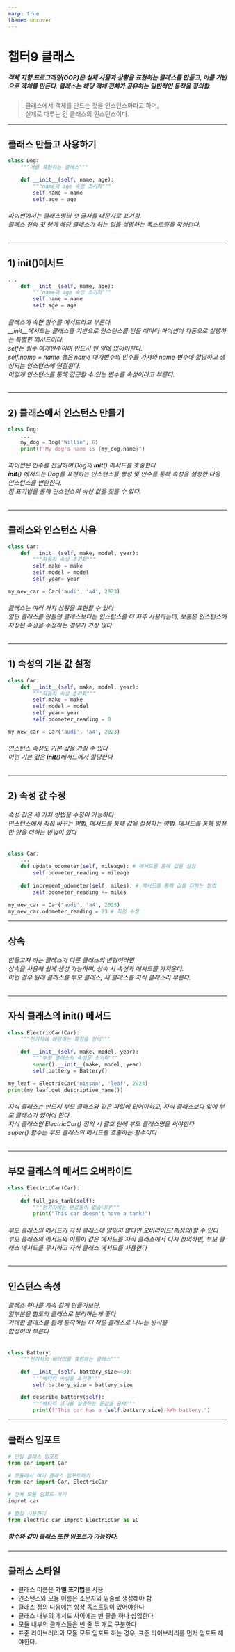 ```yaml
---
marp: true
theme: uncover
---
```

# **챕터9 클래스**
##### 객체 지향 프로그래밍(OOP)은 실제 사물과 상황을 표현하는 클래스를 만들고, 이를 기반으로 객체를 만든다. 클래스는 해당 객체 전체가 공유하는 일반적인 동작을 정의함.
>클래스에서 객체를 만드는 것을 인스턴스화라고 하며,<br> 실제로 다루는 건 클래스의 인스턴스이다.
---
## **클래스 만들고 사용하기**
```python
class Dog:
    """개를 표현하는 클래스"""

    def __init__(self, name, age):
        """name과 age 속성 초기화"""
        self.name = name
        self.age = age
```
###### 파이썬에서는 클래스명의 첫 글자를 대문자로 표기함. <br>클래스 정의 첫 행에 해당 클래스가 하는 일을 설명하는 독스트링을 작성한다.
---
## **1) __init__()메서드**
```python
...
    def __init__(self, name, age):
        """name과 age 속성 초기화"""
        self.name = name
        self.age = age
```
###### 클래스에 속한 함수를 메서드라고 부른다. <br>__init__메서드는 클래스를 기반으로 인스턴스를 만들 때마다 파이썬이 자동으로 실행하는 특별한 메서드이다.<br>self는 필수 매개변수이며 반드시 맨 앞에 있어야한다.<br> self.name = name 행은 name 매개변수의 인수를 가져와 name 변수에 할당하고 생성되는 인스턴스에 연결된다. <br>이렇게 인스턴스를 통해 접근할 수 있는 변수를 속성이라고 부른다.
---
## **2) 클래스에서 인스턴스 만들기**
```python
class Dog:
    ...
    my_dog = Dog('Willie', 6)
    print(f"My dog's name is {my_dog.name}")
```
###### 파이썬은 인수를 전달하여 Dog의 __init__() 메서드를 호출한다 <br> __init__() 메서드는 Dog를 표현하는 인스턴스를 생성 및 인수를 통해 속성을 설정한 다음 인스턴스를 반환한다.<br>점 표기법을 통해 인스턴스의 속성 값을 찾을 수 있다.
---
## **클래스와 인스턴스 사용**
```python
class Car:
    def __init__(self, make, model, year):
        """자동차 속성 초기화"""
        self.make = make
        self.model = model
        self.year= year

my_new_car = Car('audi', 'a4', 2023)
```
###### 클래스는 여러 가지 상황을 표현할 수 있다 <br>일단 클래스를 만들면 클래스보다는 인스턴스를 더 자주 사용하는데, 보통은 인스턴스에 저장된 속성을 수정하는 경우가 가장 많다
---
## **1) 속성의 기본 값 설정**
```python
class Car:
    def __init__(self, make, model, year):
        """자동차 속성 초기화"""
        self.make = make
        self.model = model
        self.year= year
        self.odometer_reading = 0

my_new_car = Car('audi', 'a4', 2023)
```
###### 인스턴스 속성도 기본 값을 가질 수 있다 <br>이런 기본 값은 __init__()메서드에서 할당한다
---
## **2) 속성 값 수정**
###### 속성 값은 세 가지 방법을 수정이 가능하다<br>인스턴스에서 직접 바꾸는 방법, 메서드를 통해 값을 설정하는 방법, 메서드를 통해 일정한 양을 더하는 방법이 있다
```python
class Car:
    ...
    def update_odometer(self, mileage): # 메서드를 통해 값을 설정
        self.odometer_reading = mileage
        
    def increment_odometer(self, miles): # 메서드를 통해 값을 더하는 방법
        self.odometer_reading += miles

my_new_car = Car('audi', 'a4', 2023)
my_new_car.odometer_reading = 23 # 직접 수정
```
---
## **상속**
###### 만들고자 하는 클래스가 다른 클래스의 변형이라면<br>상속을 사용해 쉽게 생성 가능하며, 상속 시 속성과 메서드를 가져온다.<br>이런 경우 원래 클래스를 부모 클래스, 새 클래스를 자식 클래스라 부른다.
---
## **자식 클래스의 __init__() 메서드**
```python
class ElectricCar(Car):
    """전기차에 해당하는 특징을 정의"""

    def __init__(self, make, model, year):
        """부모 클래스의 속성을 초기화"""
        super().__init__(make, model, year)
        self.battery = Battery()

my_leaf = ElectricCar('nissan', 'leaf', 2024)
print(my_leaf.get_descriptive_name())
```
###### 자식 클래스는 반드시 부모 클래스와 같은 파일에 있어야하고, 자식 클래스보다 앞에 부모 클래스가 있어야 한다<br>자식 클래스인 ElectricCar() 정의 시 괄호 안에 부모 클래스명을 써야한다<br>super() 함수는 부모 클래스의 메서드를 호출하는 함수이다
---
## **부모 클래스의 메서드 오버라이드**
```python
class ElectricCar(Car):
    ...
    def full_gas_tank(self):
        """전기차에는 연료통이 없습니다"""
        print("This car doesn't have a tank!")
```
###### 부모 클래스의 메서드가 자식 클래스에 알맞지 않다면 오버라이드(재정의)할 수 있다<br>부모 클래스의 메서드와 이름이 같은 메서드를 자식 클래스에서 다시 정의하면, 부모 클래스 메서드를 무시하고 자식 클래스 메서드를 사용한다
---
## **인스턴스 속성**
###### 클래스 하나를 계속 길게 만들기보단,<br>일부분을 별도의 클래스로 분리하는게 좋다<br>거대한 클래스를 함께 동작하는 더 작은 클래스로 나누는 방식을<br>합성이라 부른다
```python
class Battery:
    """전기차의 배터리를 표현하는 클래스"""

    def __init__(self, battery_size=40):
        """배터리 속성을 초기화"""
        self.battery_size = battery_size

    def describe_battery(self):
        """배터리 크기를 설명하는 문장을 출력"""
        print(f"This car has a {self.battery_size}-kWh battery.")
```
---
## **클래스 임포트**
```python
# 단일 클래스 임포트
from car import Car

# 모듈에서 여러 클래스 임포트하기
from car import Car, ElectricCar

# 전체 모듈 임포트 하기
improt car

# 별칭 사용하기
from electric_car improt ElectricCar as EC
```
##### 함수와 같이 클래스 또한 임포트가 가능하다.
---
## **클래스 스타일**

- 클래스 이름은 **카멜 표기법**을 사용
- 인스턴스와 모듈 이름은 소문자와 밑줄로 생성해야 함
- 클래스 정의 다음에는 항상 독스트링이 있어야한다
- 클래스 내부의 메서드 사이에는 빈 줄을 하나 삽입한다
- 모듈 내부의 클래스들은 빈 줄 두 개로 구분한다
- 표준 라이브러리와 모듈 모두 임포트 하는 경우, 표준 라이브러리를 먼저 임포트 해야한다.